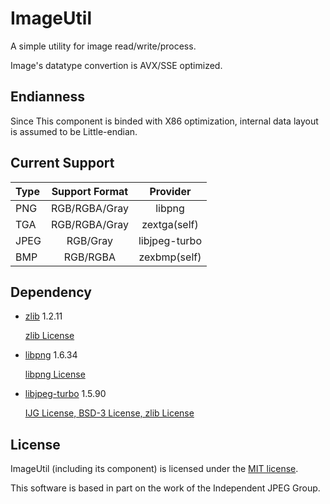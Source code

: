 # ImageUtil

A simple utility for image read/write/process.

Image's datatype convertion is AVX/SSE optimized.

## Endianness

Since This component is binded with X86 optimization, internal data layout is assumed to be Little-endian.

## Current Support

| Type | Support Format | Provider |
|:-------|:-------:|:------:|
| PNG | RGB/RGBA/Gray | libpng |
| TGA | RGB/RGBA/Gray | zextga(self) |
| JPEG | RGB/Gray | libjpeg-turbo |
| BMP | RGB/RGBA | zexbmp(self) |


## Dependency

* [zlib](http://www.zlib.net/zlib.html)  1.2.11

  [zlib License](../3rdParty/zlib/license.txt)

* [libpng](http://www.libpng.org/pub/png/libpng.html)  1.6.34

  [libpng License](../3rdParty/libpng/LICENSE)

* [libjpeg-turbo](http://www.libjpeg-turbo.org/Main/HomePage)  1.5.90

  [IJG License, BSD-3 License, zlib License](../3rdParty/libjpeg-turbo/LICENSE.md)

## License

ImageUtil (including its component) is licensed under the [MIT license](License.txt).

This software is based in part on the work of the Independent JPEG Group.
